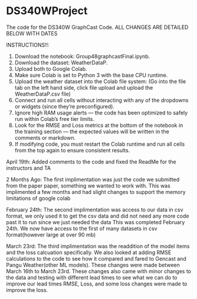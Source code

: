 # DS340WProject
The code for the DS340W GraphCast Code. ALL CHANGES ARE DETAILED BELOW WITH DATES

INSTRUCTIONS!!:
1. Download the notebook: Group48graphcastFinal.ipynb.
2. Download the dataset: WeatherDataP.
3. Upload both to Google Colab.
4. Make sure Colab is set to Python 3 with the base CPU runtime.
5. Upload the weather dataset into the Colab file system: (Go into the file tab on the left hand side, click file upload and upload the WeatherDataP.csv file)
7. Connect and run all cells without interacting with any of the dropdowns or widgets (since they’re preconfigured).
8. Ignore high RAM usage alerts — the code has been optimized to safely run within Colab’s free tier limits.
9. Look for the RMSE and Loss metrics at the bottom of the notebook in the training section — the expected values will be written in the comments or markdown.
10. If modifying code, you must restart the Colab runtime and run all cells from the top again to ensure consistent results.

April 19th:
Added comments to the code and fixed the ReadMe for the instructors and TA

2 Months Ago: 
The first implimentation was just the code we submitted from the paper paper, something we wanted to work with.
This was implimented a few months and had slight changes to support the memory limitations of google colab

February 24th:
The second implimentation was access to our data in csv format, we only used it to get the csv data and did not need any more code past it to run since we just needed the data
This was completed February 24th. We now have access to the first of many datasets in csv format(however large at over 90 mb) 

March 23rd: 
The third implimentation was the readdition of the model items and the loss calcuation specifically. We also looked at adding RMSE calculations to the code to see how it compared and fared to Gencast and Pangu Weather(other ML models).
These changes were made between March 16th to March 23rd. 
These changes also came with minor changes to the data and testing with different lead times to see what we can do to improve our lead times 
RMSE, Loss, and some loss changes were made to improve the loss. 
